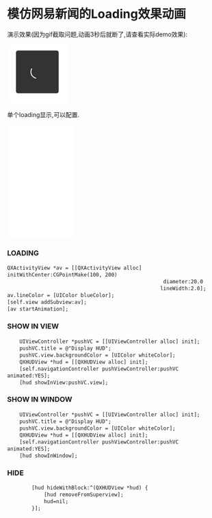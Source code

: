 模仿网易新闻的Loading效果动画
======================

演示效果(因为gif截取问题,动画3秒后就断了,请查看实际demo效果):

![image](https://raw.githubusercontent.com/qixin1106/NeteaseNews_LoadingHUD/master/showDisplay.gif)

单个loading显示,可以配置.

![image](https://raw.githubusercontent.com/qixin1106/NeteaseNews_LoadingHUD/master/single.gif)








### LOADING

    QXActivityView *av = [[QXActivityView alloc] initWithCenter:CGPointMake(100, 200)
                                                       diameter:20.0
                                                      lineWidth:2.0];
    av.lineColor = [UIColor blueColor];
    [self.view addSubview:av];
    [av startAnimation];








### SHOW IN VIEW

        UIViewController *pushVC = [[UIViewController alloc] init];
        pushVC.title = @"Display HUD";
        pushVC.view.backgroundColor = [UIColor whiteColor];
        QXHUDView *hud = [[QXHUDView alloc] init];
        [self.navigationController pushViewController:pushVC animated:YES];
        [hud showInView:pushVC.view];

### SHOW IN WINDOW

        UIViewController *pushVC = [[UIViewController alloc] init];
        pushVC.title = @"Display HUD";
        pushVC.view.backgroundColor = [UIColor whiteColor];
        QXHUDView *hud = [[QXHUDView alloc] init];
        [self.navigationController pushViewController:pushVC animated:YES];
        [hud showInWindow];

### HIDE

            [hud hideWithBlock:^(QXHUDView *hud) {
                [hud removeFromSuperview];
                hud=nil;
            }];





